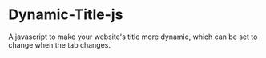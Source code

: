 # Dynamic-Title-js
 A javascript to make your website's title more dynamic, which can be set to change when the tab changes.
